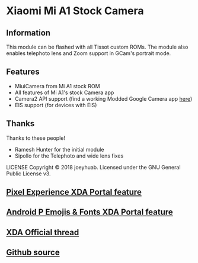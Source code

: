 # Xiaomi Mi A1 Stock Camera

## Information
This module can be flashed with all Tissot custom ROMs. The module also enables telephoto lens and Zoom support in GCam's portrait mode.

## Features
- MiuiCamera from Mi A1 stock ROM
- All features of Mi A1's stock Camera app
- Camera2 API support (find a working Modded Google Camera app [here](https://www.celsoazevedo.com/files/android/google-camera/))
- EIS support (for devices with EIS)

## Thanks
Thanks to these people!
- Ramesh Hunter for the initial module
- Sipollo for the Telephoto and wide lens fixes

LICENSE
Copyright © 2018 joeyhuab. Licensed under the GNU General Public License v3.

## [Pixel Experience XDA Portal feature](https://www.xda-developers.com/pixel-2-experience-magisk-module/)
## [Android P Emojis & Fonts XDA Portal feature](https://www.xda-developers.com/android-p-emoji-fonts-magisk-module/)
## [XDA Official thread](https://forum.xda-developers.com/apps/magisk/module-pixel-2-experience-t3757137/)
## [Github source](https://github.com/joeyhuab/Pixel-2-Experience-Magisk/)
